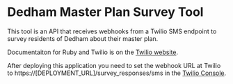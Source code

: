 # Dedham Master Plan Survey Tool

This tool is an API that receives webhooks from a Twilio SMS endpoint to survey residents of Dedham about their master plan.

Documentaiton for Ruby and Twilio is on the [Twilio website](https://www.twilio.com/docs/sms/quickstart/ruby).

After deploying this application you need to set the webhook URL at Twilio to https://[DEPLOYMENT_URL]/survey_responses/sms in the [Twilio Console](https://www.twilio.com/console/phone-numbers/).
